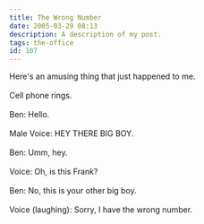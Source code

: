 ```yaml
---
title: The Wrong Number
date: 2005-03-29 08:13
description: A description of my post.
tags: the-office
id: 107
---
```

Here's an amusing thing that just happened to me.<br />
<br />
Cell phone rings.<br />
<br />
Ben: Hello.<br />
<br />
Male Voice:  HEY THERE BIG BOY.<br />
<br />
Ben:  Umm, hey.<br />
<br />
Voice:  Oh, is this Frank?<br />
<br />
Ben:  No, this is your other big boy.<br />
<br />
Voice (laughing):  Sorry, I have the wrong number.
